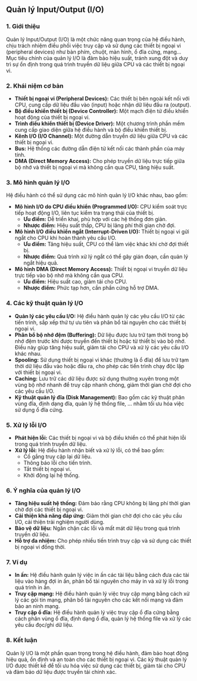 ## Quản lý Input/Output (I/O)

### 1. Giới thiệu

Quản lý Input/Output (I/O) là một chức năng quan trọng của hệ điều hành, chịu trách nhiệm điều phối việc truy cập và sử
dụng các thiết bị ngoại vi (peripheral devices) như bàn phím, chuột, màn hình, ổ đĩa cứng, mạng... Mục tiêu chính của
quản lý I/O là đảm bảo hiệu suất, tránh xung đột và duy trì sự ổn định trong quá trình truyền dữ liệu giữa CPU và các
thiết bị ngoại vi.

### 2. Khái niệm cơ bản

- **Thiết bị ngoại vi (Peripheral Devices):** Các thiết bị bên ngoài kết nối với CPU, cung cấp dữ liệu đầu vào (input)
  hoặc nhận dữ liệu đầu ra (output).
- **Bộ điều khiển thiết bị (Device Controller):** Một mạch điện tử điều khiển hoạt động của thiết bị ngoại vi.
- **Trình điều khiển thiết bị (Device Driver):** Một chương trình phần mềm cung cấp giao diện giữa hệ điều hành và bộ
  điều khiển thiết bị.
- **Kênh I/O (I/O Channel):** Một đường dẫn truyền dữ liệu giữa CPU và các thiết bị ngoại vi.
- **Bus:** Hệ thống các đường dẫn điện tử kết nối các thành phần của máy tính.
- **DMA (Direct Memory Access):** Cho phép truyền dữ liệu trực tiếp giữa bộ nhớ và thiết bị ngoại vi mà không cần qua
  CPU, tăng hiệu suất.

### 3. Mô hình quản lý I/O

Hệ điều hành có thể sử dụng các mô hình quản lý I/O khác nhau, bao gồm:

- **Mô hình I/O do CPU điều khiển (Programmed I/O):** CPU kiểm soát trực tiếp hoạt động I/O, liên tục kiểm tra trạng
  thái của thiết bị.
    - **Ưu điểm:** Dễ triển khai, phù hợp với các hệ thống đơn giản.
    - **Nhược điểm:** Hiệu suất thấp, CPU bị lãng phí thời gian chờ đợi.
- **Mô hình I/O điều khiển ngắt (Interrupt-Driven I/O):** Thiết bị ngoại vi gửi ngắt cho CPU khi hoàn thành yêu cầu I/O.
    - **Ưu điểm:** Tăng hiệu suất, CPU có thể làm việc khác khi chờ đợi thiết bị.
    - **Nhược điểm:** Quá trình xử lý ngắt có thể gây gián đoạn, cần quản lý ngắt hiệu quả.
- **Mô hình DMA (Direct Memory Access):** Thiết bị ngoại vi truyền dữ liệu trực tiếp vào bộ nhớ mà không cần qua CPU.
    - **Ưu điểm:** Hiệu suất cao, giảm tải cho CPU.
    - **Nhược điểm:** Phức tạp hơn, cần phần cứng hỗ trợ DMA.

### 4. Các kỹ thuật quản lý I/O

- **Quản lý các yêu cầu I/O:** Hệ điều hành quản lý các yêu cầu I/O từ các tiến trình, sắp xếp thứ tự ưu tiên và phân bổ
  tài nguyên cho các thiết bị ngoại vi.
- **Phân bổ bộ nhớ đệm (Buffering):** Dữ liệu được lưu trữ tạm thời trong bộ nhớ đệm trước khi được truyền đến thiết bị
  hoặc từ thiết bị vào bộ nhớ. Điều này giúp tăng hiệu suất, giảm tải cho CPU và xử lý các yêu cầu I/O khác nhau.
- **Spooling:** Sử dụng thiết bị ngoại vi khác (thường là ổ đĩa) để lưu trữ tạm thời dữ liệu đầu vào hoặc đầu ra, cho
  phép các tiến trình chạy độc lập với thiết bị ngoại vi.
- **Caching:** Lưu trữ các dữ liệu được sử dụng thường xuyên trong một vùng bộ nhớ nhanh để truy cập nhanh chóng, giảm
  thời gian chờ đợi cho các yêu cầu I/O.
- **Kỹ thuật quản lý đĩa (Disk Management):** Bao gồm các kỹ thuật phân vùng đĩa, định dạng đĩa, quản lý hệ thống
  file, ... nhằm tối ưu hóa việc sử dụng ổ đĩa cứng.

### 5. Xử lý lỗi I/O

- **Phát hiện lỗi:** Các thiết bị ngoại vi và bộ điều khiển có thể phát hiện lỗi trong quá trình truyền dữ liệu.
- **Xử lý lỗi:** Hệ điều hành nhận biết và xử lý lỗi, có thể bao gồm:
    - Cố gắng truy cập lại dữ liệu.
    - Thông báo lỗi cho tiến trình.
    - Tắt thiết bị ngoại vi.
    - Khởi động lại hệ thống.

### 6. Ý nghĩa của quản lý I/O

- **Tăng hiệu suất hệ thống:** Đảm bảo rằng CPU không bị lãng phí thời gian chờ đợi các thiết bị ngoại vi.
- **Cải thiện khả năng đáp ứng:** Giảm thời gian chờ đợi cho các yêu cầu I/O, cải thiện trải nghiệm người dùng.
- **Bảo vệ dữ liệu:** Ngăn chặn các lỗi và mất mát dữ liệu trong quá trình truyền dữ liệu.
- **Hỗ trợ đa nhiệm:** Cho phép nhiều tiến trình truy cập và sử dụng các thiết bị ngoại vi đồng thời.

### 7. Ví dụ

- **In ấn:** Hệ điều hành quản lý việc in ấn các tài liệu bằng cách đưa các tài liệu vào hàng đợi in ấn, phân bổ tài
  nguyên cho máy in và xử lý lỗi trong quá trình in ấn.
- **Truy cập mạng:** Hệ điều hành quản lý việc truy cập mạng bằng cách xử lý các gói tin mạng, phân bổ tài nguyên cho
  các kết nối mạng và đảm bảo an ninh mạng.
- **Truy cập ổ đĩa:** Hệ điều hành quản lý việc truy cập ổ đĩa cứng bằng cách phân vùng ổ đĩa, định dạng ổ đĩa, quản lý
  hệ thống file và xử lý các yêu cầu đọc/ghi dữ liệu.

### 8. Kết luận

Quản lý I/O là một phần quan trọng trong hệ điều hành, đảm bảo hoạt động hiệu quả, ổn định và an toàn cho các thiết bị
ngoại vi. Các kỹ thuật quản lý I/O được thiết kế để tối ưu hóa việc sử dụng các thiết bị, giảm tải cho CPU và đảm bảo dữ
liệu được truyền tải chính xác.

